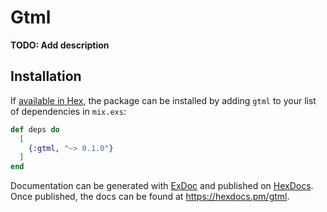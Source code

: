 # Gtml

**TODO: Add description**

## Installation

If [available in Hex](https://hex.pm/docs/publish), the package can be installed
by adding `gtml` to your list of dependencies in `mix.exs`:

```elixir
def deps do
  [
    {:gtml, "~> 0.1.0"}
  ]
end
```

Documentation can be generated with [ExDoc](https://github.com/elixir-lang/ex_doc)
and published on [HexDocs](https://hexdocs.pm). Once published, the docs can
be found at <https://hexdocs.pm/gtml>.

